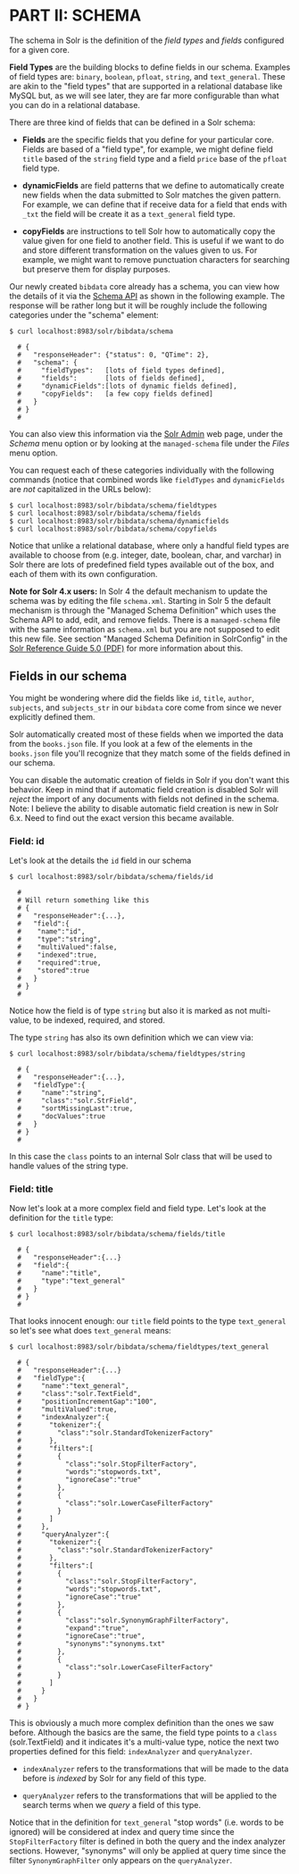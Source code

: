 # PART II: SCHEMA

The schema in Solr is the definition of the *field types* and *fields* configured for a given core.

**Field Types** are the building blocks to define fields in our schema. Examples of field types are: `binary`, `boolean`, `pfloat`, `string`, and `text_general`. These are akin to the "field types" that are supported in a relational database like MySQL but, as we will see later, they are far more configurable than what you can do in a relational database.

There are three kind of fields that can be defined in a Solr schema:

* **Fields** are the specific fields that you define for your particular core. Fields are based of a "field type", for example, we might define field `title` based of the `string` field type and a field `price` base of the `pfloat` field type.

* **dynamicFields** are field patterns that we define to automatically create new fields when the data submitted to Solr matches the given pattern. For example, we can define that if receive data for a field that ends with `_txt` the field will be create it as a `text_general` field type.

* **copyFields** are instructions to tell Solr how to automatically copy the value given for one field to another field. This is useful if we want to do and store different transformation on the values given to us. For example, we might want to remove punctuation characters for searching but preserve them for display purposes.

Our newly created `bibdata` core already has a schema, you can view how the details of it via the [Schema API](https://lucene.apache.org/solr/guide/7_1/schema-api.html) as shown in the following example. The response will be rather long but it will be roughly include the following categories under the "schema" element:

```
$ curl localhost:8983/solr/bibdata/schema

  # {
  #   "responseHeader": {"status": 0, "QTime": 2},
  #   "schema": {
  #     "fieldTypes":   [lots of field types defined],
  #     "fields":       [lots of fields defined],
  #     "dynamicFields":[lots of dynamic fields defined],
  #     "copyFields":   [a few copy fields defined]
  #   }
  # }
  #
```

You can also view this information via the [Solr Admin](http://localhost:8983/solr/#/bibdata/schema) web page, under the *Schema* menu option or by looking at the `managed-schema` file under the *Files* menu option.

You can request each of these categories individually with the following commands (notice that combined words like `fieldTypes` and `dynamicFields` are *not* capitalized in the URLs below):

```
$ curl localhost:8983/solr/bibdata/schema/fieldtypes
$ curl localhost:8983/solr/bibdata/schema/fields
$ curl localhost:8983/solr/bibdata/schema/dynamicfields
$ curl localhost:8983/solr/bibdata/schema/copyfields
```

Notice that unlike a relational database, where only a handful field types are available to choose from (e.g. integer, date, boolean, char, and varchar) in Solr there are lots of predefined field types available out of the box, and each of them with its own configuration.

**Note for Solr 4.x users:** In Solr 4 the default mechanism to update the schema was by editing the file `schema.xml`. Starting in Solr 5 the default mechanism is through the "Managed Schema Definition" which uses the Schema API to add, edit, and remove fields. There is a `managed-schema` file with the same information as `schema.xml` but you are not supposed to edit this new file. See section "Managed Schema Definition in SolrConfig" in the [Solr Reference Guide 5.0 (PDF)](https://archive.apache.org/dist/lucene/solr/ref-guide/apache-solr-ref-guide-5.0.pdf) for more information about this.


## Fields in our schema

You might be wondering where did the fields like `id`, `title`, `author`, `subjects`, and `subjects_str` in our `bibdata` core come from since we never explicitly defined them.

Solr automatically created most of these fields when we imported the data from the `books.json` file. If you look at a few of the elements in the `books.json` file you'll recognize that they match some of the fields defined in our schema.

You can disable the automatic creation of fields in Solr if you don't want this behavior. Keep in mind that if automatic field creation is disabled Solr will *reject* the import of any documents with fields not defined in the schema. Note: I believe the ability to disable automatic field creation is new in Solr 6.x. Need to find out the exact version this became available.


### Field: id
Let's look at the details the `id` field in our schema

```
$ curl localhost:8983/solr/bibdata/schema/fields/id

  #
  # Will return something like this
  # {
  #   "responseHeader":{...},
  #   "field":{
  #    "name":"id",
  #    "type":"string",
  #    "multiValued":false,
  #    "indexed":true,
  #    "required":true,
  #    "stored":true
  #   }
  # }
  #
```

Notice how the field is of type `string` but also it is marked as not multi-value, to be indexed, required, and stored.

The type `string` has also its own definition which we can view via:

```
$ curl localhost:8983/solr/bibdata/schema/fieldtypes/string

  # {
  #   "responseHeader":{...},
  #   "fieldType":{
  #     "name":"string",
  #     "class":"solr.StrField",
  #     "sortMissingLast":true,
  #     "docValues":true
  #   }
  # }
  #
```

In this case the `class` points to an internal Solr class that will be used to handle values of the string type.


### Field: title

Now let's look at a more complex field and field type. Let's look at the definition for the `title` type:

```
$ curl localhost:8983/solr/bibdata/schema/fields/title

  # {
  #   "responseHeader":{...}
  #   "field":{
  #     "name":"title",
  #     "type":"text_general"
  #   }
  # }
  #
```

That looks innocent enough: our `title` field points to the type `text_general` so let's see what does `text_general` means:

```
$ curl localhost:8983/solr/bibdata/schema/fieldtypes/text_general

  # {
  #   "responseHeader":{...}
  #   "fieldType":{
  #     "name":"text_general",
  #     "class":"solr.TextField",
  #     "positionIncrementGap":"100",
  #     "multiValued":true,
  #     "indexAnalyzer":{
  #       "tokenizer":{
  #         "class":"solr.StandardTokenizerFactory"
  #       },
  #       "filters":[
  #         {
  #           "class":"solr.StopFilterFactory",
  #           "words":"stopwords.txt",
  #           "ignoreCase":"true"
  #         },
  #         {
  #           "class":"solr.LowerCaseFilterFactory"
  #         }
  #       ]
  #     },
  #     "queryAnalyzer":{
  #       "tokenizer":{
  #         "class":"solr.StandardTokenizerFactory"
  #       },
  #       "filters":[
  #         {
  #           "class":"solr.StopFilterFactory",
  #           "words":"stopwords.txt",
  #           "ignoreCase":"true"
  #         },
  #         {
  #           "class":"solr.SynonymGraphFilterFactory",
  #           "expand":"true",
  #           "ignoreCase":"true",
  #           "synonyms":"synonyms.txt"
  #         },
  #         {
  #           "class":"solr.LowerCaseFilterFactory"
  #         }
  #       ]
  #     }
  #   }
  # }
```

This is obviously a much more complex definition than the ones we saw before. Although the basics are the same, the field type points to a `class` (solr.TextField) and it indicates it's a multi-value type, notice the next two properties defined for this field: `indexAnalyzer` and `queryAnalyzer`.

* `indexAnalyzer` refers to the transformations that will be made to the data before is *indexed* by Solr for any field of this type.

* `queryAnalyzer` refers to the transformations that will be applied to the search terms when we *query* a field of this type.

Notice that in the definition for `text_general` "stop words" (i.e. words to be ignored) will be considered at index and query time since the `StopFilterFactory` filter is defined in both the query and the index analyzer sections. However, "synonyms" will only be applied at query time since the filter `SynonymGraphFilter` only appears on the `queryAnalyzer`.

